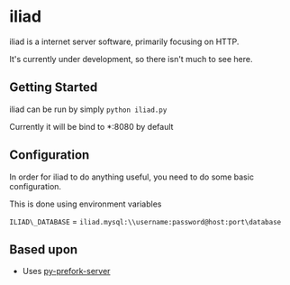 iliad
=====

iliad is a internet server software, primarily focusing on HTTP.

It's currently under development, so there isn't much to see here.

Getting Started
---------------

iliad can be run by simply `python iliad.py`

Currently it will be bind to \*:8080 by default

Configuration
-------------

In order for iliad to do anything useful, you need to do some basic configuration.

This is done using environment variables

`ILIAD\_DATABASE` = `iliad.mysql:\\username:password@host:port\database`

Based upon
----------

* Uses [py-prefork-server](https://github.com/crustymonkey/py-prefork-server "py-prefork-server")



